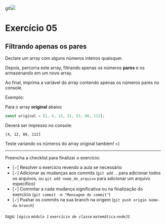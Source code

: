 git![](https://i.imgur.com/xG74tOh.png)

# Exercício 05

## Filtrando apenas os pares

Declare um array com alguns números inteiros quaisquer.

Depois, percorra este array, filtrando apenas os números **pares** e os armazenando em um novo array.

Ao final, imprima a variável do array contendo apenas os números pares no console.

Exemplo:

Para o array **original** abaixo

```javascript
const original = [1, 4, 12, 21, 53, 88, 112];
```

Deverá ser impresso no console:

```
[4, 12, 88, 112]
```

Teste variando os números do array original também! =)

---

Preencha a checklist para finalizar o exercício:

- [🗸] Resolver o exercício revendo a aula se necessário
- [🗸] Adicionar as mudanças aos commits (`git add .` para adicionar todos os arquivos, ou `git add nome_do_arquivo` para adicionar um arquivo específico)
- [🗸] Commitar a cada mudança significativa ou na finalização do exercício (`git commit -m "Mensagem do commit"`)
- [🗸] Pushar os commits na sua branch na origem (`git push origin nome-da-branch`)

###### tags: `lógica` `módulo 1` `exercício de classe` `matemática` `nodeJS`
